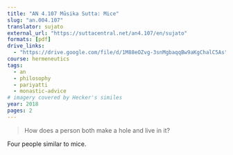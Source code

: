 ```yaml
---
title: "AN 4.107 Mūsika Sutta: Mice"
slug: "an.004.107"
translator: sujato
external_url: "https://suttacentral.net/an4.107/en/sujato"
formats: [pdf]
drive_links:
  - "https://drive.google.com/file/d/1M88eOZvg-3snMgbaqqBw9aKgChalC5As"
course: hermeneutics
tags:
  - an
  - philosophy
  - pariyatti
  - monastic-advice
# imagery covered by Hecker's similes
year: 2018
pages: 2
---
```


> How does a person both make a hole and live in it?

Four people similar to mice.

